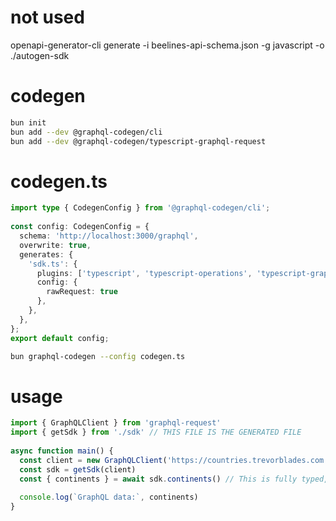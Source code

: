 # not used
openapi-generator-cli generate -i beelines-api-schema.json -g javascript -o ./autogen-sdk


# codegen

```bash
bun init
bun add --dev @graphql-codegen/cli
bun add --dev @graphql-codegen/typescript-graphql-request
```

# codegen.ts
```ts
import type { CodegenConfig } from '@graphql-codegen/cli';
 
const config: CodegenConfig = {
  schema: 'http://localhost:3000/graphql',
  overwrite: true,
  generates: {
    'sdk.ts': {
      plugins: ['typescript', 'typescript-operations', 'typescript-graphql-request'],
      config: {
        rawRequest: true
      },
    },
  },
};
export default config;
```

```bash
bun graphql-codegen --config codegen.ts
```

# usage

```ts
import { GraphQLClient } from 'graphql-request'
import { getSdk } from './sdk' // THIS FILE IS THE GENERATED FILE
 
async function main() {
  const client = new GraphQLClient('https://countries.trevorblades.com')
  const sdk = getSdk(client)
  const { continents } = await sdk.continents() // This is fully typed, based on the query
 
  console.log(`GraphQL data:`, continents)
}
```